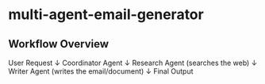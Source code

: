 # multi-agent-email-generator

## Workflow Overview

User Request
    ↓
Coordinator Agent
    ↓
Research Agent (searches the web)
    ↓
Writer Agent (writes the email/document)
    ↓
Final Output
